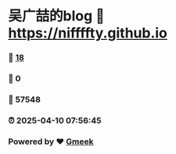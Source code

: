 # 吴广喆的blog :link: https://niffffty.github.io 
### :page_facing_up: [18](https://niffffty.github.io/tag.html) 
### :speech_balloon: 0 
### :hibiscus: 57548 
### :alarm_clock: 2025-04-10 07:56:45 
### Powered by :heart: [Gmeek](https://github.com/Meekdai/Gmeek)
